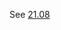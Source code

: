 See [21.08](https://gitlab.com/siidney/Cpp-How-To-Program-9E/blob/master/Chapter21/exercises/21.08/ex_2108.cpp)
